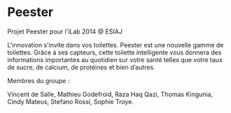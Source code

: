 Peester
=======

Projet Peester pour l'iLab 2014 @ ESIAJ

L'innovation s'invite dans vos toilettes.
Peester est une nouvelle gamme de toilettes. Grâce à ses capteurs, cette toilette intelligente 
vous donnera des informations importantes au quotidien sur votre santé telles que votre taux de sucre, de calcium, 
de protéines et bien d’autres.

Membres du groupe :

Vincent de Salle, Mathieu Godefroid, Raza Haq Qazi, Thomas Kingunia, Cindy Mateus, Stefano Rossi, Sophie Troye.
